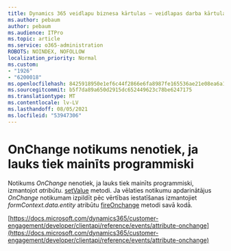 ```yaml
---
title: Dynamics 365 veidlapu biznesa kārtulas — veidlapas darba kārtula netiek atrasta
ms.author: pebaum
author: pebaum
ms.audience: ITPro
ms.topic: article
ms.service: o365-administration
ROBOTS: NOINDEX, NOFOLLOW
localization_priority: Normal
ms.custom:
- "1926"
- "6200018"
ms.openlocfilehash: 8425918950e1ef6c44f2866e6fa8987fe165536ae21e08ea6a1da880f761d512
ms.sourcegitcommit: b5f7da89a650d2915dc652449623c78be6247175
ms.translationtype: MT
ms.contentlocale: lv-LV
ms.lasthandoff: 08/05/2021
ms.locfileid: "53947306"
---
```

# <a name="onchange-event-does-not-occur-if-the-field-is-changed-programmatically"></a>OnChange notikums nenotiek, ja lauks tiek mainīts programmiski

Notikums *OnChange* nenotiek, ja lauks tiek mainīts programmiski, izmantojot *atribūtu.* [setValue](https://docs.microsoft.com/dynamics365/customer-engagement/developer/clientapi/reference/attributes/setvalue) metodi. Ja vēlaties notikumu apdarinātājus *OnChange* notikumam izpildīt pēc vērtības iestatīšanas izmantojiet *formContext.data.entity* atribūtu [fireOnchange](https://docs.microsoft.com/dynamics365/customer-engagement/developer/clientapi/reference/attributes/fireonchange) metodi savā kodā.

[https://docs.microsoft.com/dynamics365/customer-engagement/developer/clientapi/reference/events/attribute-onchange](https://docs.microsoft.com/dynamics365/customer-engagement/developer/clientapi/reference/events/attribute-onchange)
